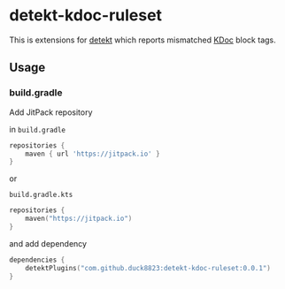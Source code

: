 # detekt-kdoc-ruleset

This is extensions for [detekt](https://github.com/arturbosch/detekt) which reports mismatched [KDoc](https://kotlinlang.org/docs/reference/kotlin-doc.html#block-tags) block tags.

## Usage
### build.gradle
Add JitPack repository

in `build.gradle`
```groovy
repositories {
    maven { url 'https://jitpack.io' }
}
```

or

`build.gradle.kts`
```kotlin
repositories {
    maven("https://jitpack.io")
}
```

and add dependency
```kotlin
dependencies {
    detektPlugins("com.github.duck8823:detekt-kdoc-ruleset:0.0.1")
}
```

